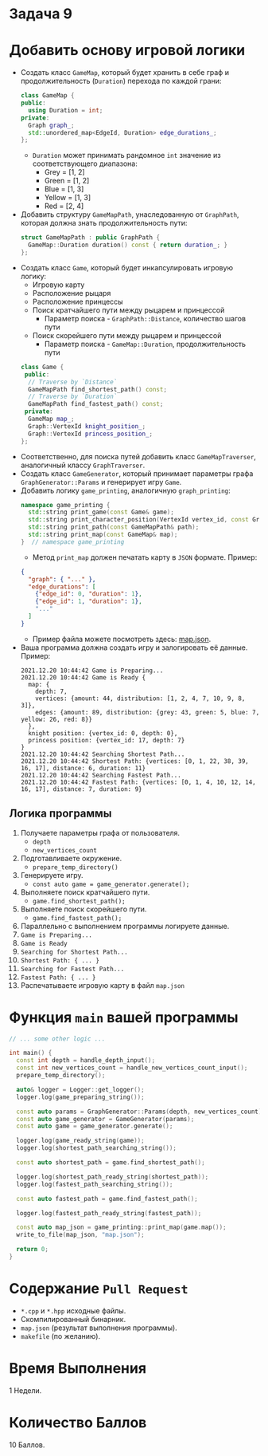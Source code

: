 # Задача 9

# Добавить основу игровой логики

- Создать класс `GameMap`, который будет хранить в себе граф и продолжительность (`Duration`) перехода по каждой грани:
  ```cpp
  class GameMap {
  public:
    using Duration = int;
  private:
    Graph graph_;
    std::unordered_map<EdgeId, Duration> edge_durations_;
  };
  ```
  - `Duration` может принимать рандомное `int` значение из соответствующего диапазона:
    - Grey = [1, 2]
    - Green = [1, 2]
    - Blue = [1, 3]
    - Yellow = [1, 3]
    - Red = [2, 4]
- Добавить структуру `GameMapPath`, унаследованную от `GraphPath`, которая должна знать продолжительность пути:
  ```cpp
  struct GameMapPath : public GraphPath {
    GameMap::Duration duration() const { return duration_; }
  };
  ```
- Создать класс `Game`, который будет инкапсулировать игровую логику:
  - Игровую карту
  - Расположение рыцаря
  - Расположение принцессы
  - Поиск кратчайшего пути между рыцарем и принцессой
    - Параметр поиска - `GraphPath::Distance`, количество шагов пути
  - Поиск скорейшего пути между рыцарем и принцессой
    - Параметр поиска - `GameMap::Duration`, продолжительность пути
  ```cpp
  class Game {
   public:
    // Traverse by `Distance`
    GameMapPath find_shortest_path() const;
    // Traverse by `Duration`
    GameMapPath find_fastest_path() const;
   private:
    GameMap map_;
    Graph::VertexId knight_position_;
    Graph::VertexId princess_position_;
  };
  ```
- Соответственно, для поиска путей добавить класс `GameMapTraverser`, аналогичный классу `GraphTraverser`.
- Создать класс `GameGenerator`, который принимает параметры графа `GraphGenerator::Params` и генерирует игру `Game`.
- Добавить логику `game_printing`, аналогичную `graph_printing`:
  ```cpp
  namespace game_printing {
    std::string print_game(const Game& game);
    std::string print_character_position(VertexId vertex_id, const Graph& graph);
    std::string print_path(const GameMapPath& path);
    std::string print_map(const GameMap& map);
  }  // namespace game_printing
  ```
  - Метод `print_map` должен печатать карту в `JSON` формате. Пример:
  ```json
  {
    "graph": { "..." },
    "edge_durations": [
      {"edge_id": 0, "duration": 1},
      {"edge_id": 1, "duration": 1},
      "..."
    ]
  }
  ```
  - Пример файла можете посмотреть здесь: [map.json](map.json).
- Ваша программа должна создать игру и залогировать её данные. Пример:
  ```
  2021.12.20 10:44:42 Game is Preparing...
  2021.12.20 10:44:42 Game is Ready {
    map: {
      depth: 7,
      vertices: {amount: 44, distribution: [1, 2, 4, 7, 10, 9, 8, 3]},
      edges: {amount: 89, distribution: {grey: 43, green: 5, blue: 7, yellow: 26, red: 8}}
    },
    knight position: {vertex_id: 0, depth: 0},
    princess position: {vertex_id: 17, depth: 7}
  }
  2021.12.20 10:44:42 Searching Shortest Path...
  2021.12.20 10:44:42 Shortest Path: {vertices: [0, 1, 22, 38, 39, 16, 17], distance: 6, duration: 11}
  2021.12.20 10:44:42 Searching Fastest Path...
  2021.12.20 10:44:42 Fastest Path: {vertices: [0, 1, 4, 10, 12, 14, 16, 17], distance: 7, duration: 9}
  ```

## Логика программы

1. Получаете параметры графа от пользователя.
    - `depth`
    - `new_vertices_count`
1. Подготавливаете окружение.
    - `prepare_temp_directory()`
1. Генерируете игру.
    - `const auto game = game_generator.generate();`
1. Выполняете поиск кратчайшего пути.
    - `game.find_shortest_path();`
1. Выполняете поиск скорейшего пути.
    - `game.find_fastest_path();`
1. Параллельно с выполнением программы логируете данные.
  1. `Game is Preparing...`
  1. `Game is Ready`
  1. `Searching for Shortest Path...`
  1. `Shortest Path: { ... }`
  1. `Searching for Fastest Path...`
  1. `Fastest Path: { ... }`
1. Распечатываете игровую карту в файл `map.json`

# Функция `main` вашей программы

```cpp
// ... some other logic ...

int main() {
  const int depth = handle_depth_input();
  const int new_vertices_count = handle_new_vertices_count_input();
  prepare_temp_directory();

  auto& logger = Logger::get_logger();
  logger.log(game_preparing_string());

  const auto params = GraphGenerator::Params(depth, new_vertices_count);
  const auto game_generator = GameGenerator(params);
  const auto game = game_generator.generate();

  logger.log(game_ready_string(game));
  logger.log(shortest_path_searching_string());

  const auto shortest_path = game.find_shortest_path();

  logger.log(shortest_path_ready_string(shortest_path));
  logger.log(fastest_path_searching_string());

  const auto fastest_path = game.find_fastest_path();

  logger.log(fastest_path_ready_string(fastest_path));

  const auto map_json = game_printing::print_map(game.map());
  write_to_file(map_json, "map.json");

  return 0;
}
```

# Содержание `Pull Request`

- `*.cpp` и `*.hpp` исходные файлы.
- Скомпилированный бинарник.
- `map.json` (результат выполнения программы).
- `makefile` (по желанию).

# Время Выполнения

1 Недели.

# Количество Баллов

10 Баллов.
